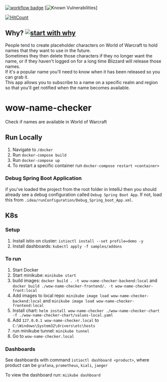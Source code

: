 [![workflow badge](https://github.com/wildmrbones/wow-name-checker/actions/workflows/main.yml/badge.svg)](https://github.com/wildmrbones/wow-name-checker/actions)
[![Known Vulnerabilities](https://snyk.io/test/github/wildmrbones/wow-name-checker/badge.svg)]


[![HitCount](https://hits.dwyl.com/wildmrbones/wow-name-checker.svg)](https://hits.dwyl.com/wildmrbones/wow-name-checker)

## Why? [![start with why](https://img.shields.io/badge/start%20with-why%3F-brightgreen.svg?style=flat)](https://www.ted.com/talks/simon_sinek_how_great_leaders_inspire_action)
People tend to create placeholder characters on World of Warcraft to hold names that they want to use in the future.  
Sometimes they then delete those characters if they no longer want the name, or if they haven't logged on for a long time Blizzard will release those names.  
If it's a popular name you'll need to know when it has been released so you can grab it.  
This app allows you to subscribe to a name on a specific realm and region so that you'll get notified when the name becomes available.

# wow-name-checker

Check if names are available in World of Warcraft

## Run Locally
1. Navigate to `/docker`
2. Run `docker-compose build`
3. Run `docker-compose up`
4. To restart a specific container run `docker-compose restart <container>`

### Debug Spring Boot Application
if you've loaded the project from the root folder in IntelliJ then you should already see a debug configuration called `Debug Spring Boot App`. If not, load this from `.idea/runConfiguration/Debug_Spring_boot_App.xml`.

## K8s

### Setup
1. Install istio on cluster: `istioctl install --set profile=demo -y`
2. Install dashboards: `kubectl apply -f samples/addons`

### To run
1. Start Docker
2. Start minikube: `minikube start`
3. build images: `docker build . -t wow-name-checker-backend:local` and `docker build ./wow-name-checker-frontend/. -t wow-name-checker-front:local`
4. Add images to local repo: `minikube image load wow-name-checker-backend:local` and `minikube image load wow-name-checker-frontend:local` 
5. Install chart: `helm install wow-name-checker ./wow-name-checker-chart -f ./wow-name-checker-chart/values-local.yaml`
6. Add `127.0.0.1 wow-name-checker.local` to `C:\Windows\System32\drivers\etc\hosts`
7. run minikube tunnel: `minikube tunnel`
8. Go to `wow-name-checker.local`

### Dashboards
See dashboards with command `istioctl dashboard <product>`, where product can be `grafana`, `prometheus`, `kiali`, `jaeger`

To view the dashboard run: `miikube dashboard`
